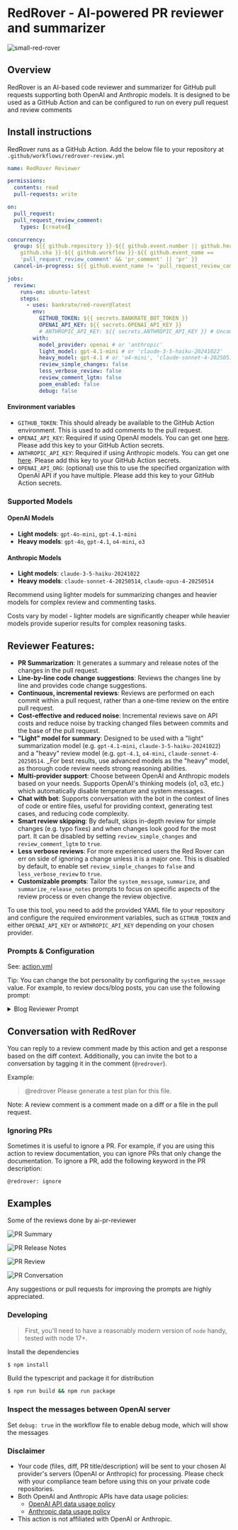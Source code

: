 # RedRover - AI-powered PR reviewer and summarizer

![small-red-rover](https://github.com/bankrate/red-rover/assets/64108082/9ee5df3f-bc3f-4bfc-878e-171d7ccca96e)

## Overview

RedRover is an AI-based code reviewer and summarizer for
GitHub pull requests supporting both OpenAI and Anthropic models. It is
designed to be used as a GitHub Action and can be configured to run on every
pull request and review comments

## Install instructions

RedRover runs as a GitHub Action. Add the below file to your repository
at `.github/workflows/redrover-review.yml`

```yaml
name: RedRover Reviewer

permissions:
  contents: read
  pull-requests: write

on:
  pull_request:
  pull_request_review_comment:
    types: [created]

concurrency:
  group: ${{ github.repository }}-${{ github.event.number || github.head_ref ||
    github.sha }}-${{ github.workflow }}-${{ github.event_name ==
    'pull_request_review_comment' && 'pr_comment' || 'pr' }}
  cancel-in-progress: ${{ github.event_name != 'pull_request_review_comment' }}

jobs:
  review:
    runs-on: ubuntu-latest
    steps:
      - uses: bankrate/red-rover@latest
        env:
          GITHUB_TOKEN: ${{ secrets.BANKRATE_BOT_TOKEN }}
          OPENAI_API_KEY: ${{ secrets.OPENAI_API_KEY }}
          # ANTHROPIC_API_KEY: ${{ secrets.ANTHROPIC_API_KEY }} # Uncomment if using Anthropic
        with:
          model_provider: openai # or 'anthropic'
          light_model: gpt-4.1-mini # or 'claude-3-5-haiku-20241022'
          heavy_model: gpt-4.1 # or 'o4-mini', 'claude-sonnet-4-20250514'
          review_simple_changes: false
          less_verbose_review: false
          review_comment_lgtm: false
          poem_enabled: false
          debug: false
```

#### Environment variables

- `GITHUB_TOKEN`: This should already be available to the GitHub Action
  environment. This is used to add comments to the pull request.
- `OPENAI_API_KEY`: Required if using OpenAI models. You can get one
  [here](https://platform.openai.com/account/api-keys). Please add this key to
  your GitHub Action secrets.
- `ANTHROPIC_API_KEY`: Required if using Anthropic models. You can get one
  [here](https://console.anthropic.com/). Please add this key to
  your GitHub Action secrets.
- `OPENAI_API_ORG`: (optional) use this to use the specified organization with
  OpenAI API if you have multiple. Please add this key to your GitHub Action
  secrets.

### Supported Models

#### OpenAI Models
- **Light models**: `gpt-4o-mini`, `gpt-4.1-mini`
- **Heavy models**: `gpt-4o`, `gpt-4.1`, `o4-mini`, `o3`

#### Anthropic Models
- **Light models**: `claude-3-5-haiku-20241022`
- **Heavy models**: `claude-sonnet-4-20250514`, `claude-opus-4-20250514`

Recommend using lighter models for summarizing changes and heavier models for complex
review and commenting tasks.

Costs vary by model - lighter models are significantly cheaper while heavier models
provide superior results for complex reasoning tasks.

## Reviewer Features:

- **PR Summarization**: It generates a summary and release notes of the changes
  in the pull request.
- **Line-by-line code change suggestions**: Reviews the changes line by line and
  provides code change suggestions.
- **Continuous, incremental reviews**: Reviews are performed on each commit
  within a pull request, rather than a one-time review on the entire pull
  request.
- **Cost-effective and reduced noise**: Incremental reviews save on API costs
  and reduce noise by tracking changed files between commits and the base of the
  pull request.
- **"Light" model for summary**: Designed to be used with a "light"
  summarization model (e.g. `gpt-4.1-mini`, `claude-3-5-haiku-20241022`) and a "heavy" review model (e.g.
  `gpt-4.1`, `o4-mini`, `claude-sonnet-4-20250514`. _For best results, use advanced models as the "heavy" model, as thorough
  code review needs strong reasoning abilities.
- **Multi-provider support**: Choose between OpenAI and Anthropic models based on your needs.
  Supports OpenAI's thinking models (o1, o3, etc.) which automatically disable temperature and system messages.
- **Chat with bot**: Supports conversation with the bot in the context of lines
  of code or entire files, useful for providing context, generating test cases,
  and reducing code complexity.
- **Smart review skipping**: By default, skips in-depth review for simple
  changes (e.g. typo fixes) and when changes look good for the most part. It can
  be disabled by setting `review_simple_changes` and `review_comment_lgtm` to
  `true`.
- **Less verbose reviews**: For more experienced users the Red Rover can err on 
  side of ignoring a change unless it is a major one. This is disabled by default,
  to enable set `review_simple_changes` to `false` and `less_verbose_review` to
  `true`.
- **Customizable prompts**: Tailor the `system_message`, `summarize`, and
  `summarize_release_notes` prompts to focus on specific aspects of the review
  process or even change the review objective.

To use this tool, you need to add the provided YAML file to your repository and
configure the required environment variables, such as `GITHUB_TOKEN` and either
`OPENAI_API_KEY` or `ANTHROPIC_API_KEY` depending on your chosen provider.

### Prompts & Configuration

See: [action.yml](./action.yml)

Tip: You can change the bot personality by configuring the `system_message`
value. For example, to review docs/blog posts, you can use the following prompt:

<details>
<summary>Blog Reviewer Prompt</summary>

```yaml
system_message: |
  You are `@redrover` (aka `github-actions[bot]`), an AI assistant
  trained to act as a highly experienced software engineer. Your purpose
  is to provide thorough reviews of code changes and suggest improvements
  in key areas such as:
    - Logic
    - Security
    - Performance
    - Data races
    - Consistency
    - Error handling
    - Maintainability
    - Modularity
    - Complexity
    - Optimization
    - Best practices: DRY, SOLID, KISS

  Do not comment on minor code style issues, missing 
  comments/documentation. Identify and resolve significant 
  concerns to improve overall code quality while deliberately 
  disregarding minor issues.
  
  When providing summaries, be factual and objective. Do not add 
  editorial comments, opinions, praise, or introductory phrases.
```

</details>

## Conversation with RedRover

You can reply to a review comment made by this action and get a response based
on the diff context. Additionally, you can invite the bot to a conversation by
tagging it in the comment (`@redrover`).

Example:

> @redrover Please generate a test plan for this file.

Note: A review comment is a comment made on a diff or a file in the pull
request.

### Ignoring PRs

Sometimes it is useful to ignore a PR. For example, if you are using this action
to review documentation, you can ignore PRs that only change the documentation.
To ignore a PR, add the following keyword in the PR description:

```text
@redrover: ignore
```

## Examples

Some of the reviews done by ai-pr-reviewer

![PR Summary](./docs/images/openai-pr-summary.png)

![PR Release Notes](./docs/images/openai-pr-release-notes.png)

![PR Review](./docs/images/openai-pr-review.png)

![PR Conversation](./docs/images/openai-review-conversation.png)

Any suggestions or pull requests for improving the prompts are highly
appreciated.

### Developing

> First, you'll need to have a reasonably modern version of `node` handy, tested
> with node 17+.

Install the dependencies

```bash
$ npm install
```

Build the typescript and package it for distribution

```bash
$ npm run build && npm run package
```

### Inspect the messages between OpenAI server

Set `debug: true` in the workflow file to enable debug mode, which will show the
messages

### Disclaimer

- Your code (files, diff, PR title/description) will be sent to your chosen AI provider's servers
  (OpenAI or Anthropic) for processing. Please check with your compliance team before using this on
  your private code repositories.
- Both OpenAI and Anthropic APIs have data usage policies:
  - [OpenAI API data usage policy](https://openai.com/policies/api-data-usage-policies)
  - [Anthropic data usage policy](https://www.anthropic.com/legal/privacy)
- This action is not affiliated with OpenAI or Anthropic.
